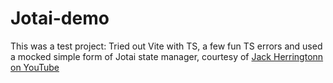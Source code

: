 # Jotai-demo

This was a test project: Tried out Vite with TS, a few fun TS errors and used a mocked simple form of Jotai state manager, courtesy of [Jack Herringtonn on YouTube](https://youtu.be/gg31JTZmFUw)

